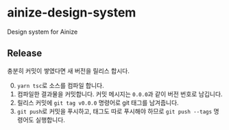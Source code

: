 # ainize-design-system
Design system for Ainize

## Release

충분히 커밋이 쌓였다면 새 버전을 릴리스 합시다.

0. `yarn tsc`로 소스를 컴파일 합니다.
0. 컴파일한 결과물을 커밋합니다. 커밋 메시지는 `0.0.0`과 같이 버전 번호로 남깁니다.
0. 릴리스 커밋에 `git tag v0.0.0` 명령어로 git 태그를 남겨줍니다.
0. `git push`로 커밋을 푸시하고, 태그도 따로 푸시해야 하므로 `git push --tags` 명령어도 실행합니다.
